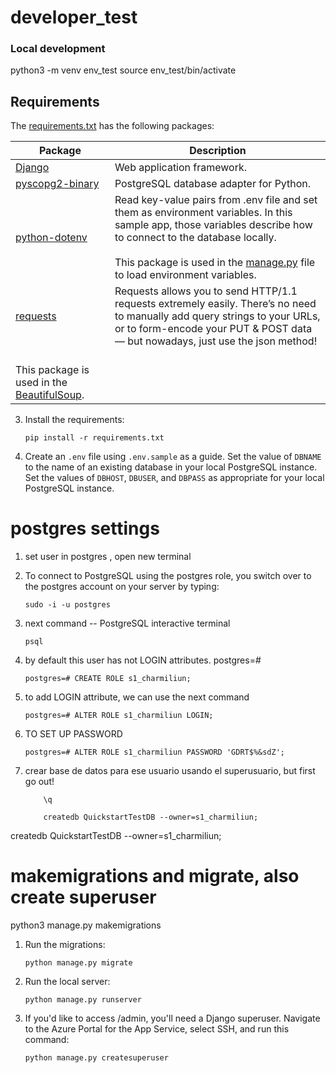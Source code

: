 # developer_test
### Local development

python3 -m venv env_test
source env_test/bin/activate

## Requirements

The [requirements.txt](./requirements.txt) has the following packages:

| Package | Description |
| ------- | ----------- |
| [Django](https://pypi.org/project/Django/) | Web application framework. |
| [pyscopg2-binary](https://pypi.org/project/psycopg-binary/) | PostgreSQL database adapter for Python. |
| [python-dotenv](https://pypi.org/project/python-dotenv/) | Read key-value pairs from .env file and set them as environment variables. In this sample app, those variables describe how to connect to the database locally. <br><br> This package is used in the [manage.py](./manage.py) file to load environment variables. |
| [requests](https://pypi.org/project/requests/) | Requests allows you to send HTTP/1.1 requests extremely easily. There’s no need to manually add query strings to your URLs, or to form-encode your PUT & POST data — but nowadays, just use the json method! <br>
<br> This package is used in the [BeautifulSoup](task2/scraper/pipelines.py). |

3. Install the requirements:
    ```shell
    pip install -r requirements.txt
    ```
4. Create an `.env` file using `.env.sample` as a guide. Set the value of `DBNAME` to the name of an existing database in your local PostgreSQL instance. Set the values of `DBHOST`, `DBUSER`, and `DBPASS` as appropriate for your local PostgreSQL instance.

# postgres settings
1. set user in postgres , open new terminal
2. To connect to PostgreSQL using the postgres role, you switch over to the postgres account on your server by typing:
    ```shell
    sudo -i -u postgres
    ```
3. next command -- PostgreSQL interactive terminal
    ```shell
    psql
    ```

4. by default this user has not LOGIN attributes. 
postgres=# 
    ```shell
    postgres=# CREATE ROLE s1_charmiliun;
    ```

5. to add LOGIN attribute, we can use the next command
    ```shell
    postgres=# ALTER ROLE s1_charmiliun LOGIN;
    ```

6. TO SET UP PASSWORD
    ```shell
    postgres=# ALTER ROLE s1_charmiliun PASSWORD 'GDRT$%&sdZ';
    ```
7. crear base de datos para ese usuario usando el superusuario, but first go out!
    ```shell
        \q
    ```
    ```shell
        createdb QuickstartTestDB --owner=s1_charmiliun;
    ```

createdb QuickstartTestDB --owner=s1_charmiliun;

# makemigrations and migrate, also create superuser
python3 manage.py makemigrations

1. Run the migrations:

    ```shell
    python manage.py migrate
    ```
2. Run the local server:

    ```shell
    python manage.py runserver
    ```
3. If you'd like to access /admin, you'll need a Django superuser. Navigate to the Azure Portal for the App Service, select SSH, and run this command:
    ```shell
    python manage.py createsuperuser 
    ```
